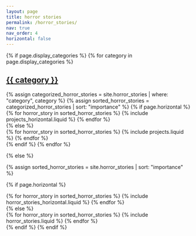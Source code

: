 ```yaml
---
layout: page
title: horror stories
permalink: /horror_stories/
nav: true
nav_order: 4
horizontal: false
---
```


<!-- pages/horror_stories.md -->
<div class="projects">
{% if page.display_categories %}
  <!-- Display categorized horror_stories -->
  {% for category in page.display_categories %}
  <a id="{{ category }}" href=".#{{ category }}">
    <h2 class="category">{{ category }}</h2>
  </a>
  {% assign categorized_horror_stories = site.horror_stories | where: "category", category %}
  {% assign sorted_horror_stories = categorized_horror_stories | sort: "importance" %}
  <!-- Generate cards for each horror_story -->
  {% if page.horizontal %}
  <div class="container">
    <div class="row row-cols-1 row-cols-md-2">
    {% for horror_story in sorted_horror_stories %}
      {% include projects_horizontal.liquid %}
    {% endfor %}
    </div>
  </div>
  {% else %}
  <div class="row row-cols-1 row-cols-md-3">
    {% for horror_story in sorted_horror_stories %}
      {% include projects.liquid %}
    {% endfor %}
  </div>
  {% endif %}
  {% endfor %}

{% else %}

<!-- Display horror_stories without categories -->

{% assign sorted_horror_stories = site.horror_stories | sort: "importance" %}

  <!-- Generate cards for each horror_story -->

{% if page.horizontal %}

  <div class="container">
    <div class="row row-cols-1 row-cols-md-2">
    {% for horror_story in sorted_horror_stories %}
      {% include horror_stories_horizontal.liquid %}
    {% endfor %}
    </div>
  </div>
  {% else %}
  <div class="row row-cols-1 row-cols-md-3">
    {% for horror_story in sorted_horror_stories %}
      {% include horror_stories.liquid %}
    {% endfor %}
  </div>
  {% endif %}
{% endif %}
</div>
